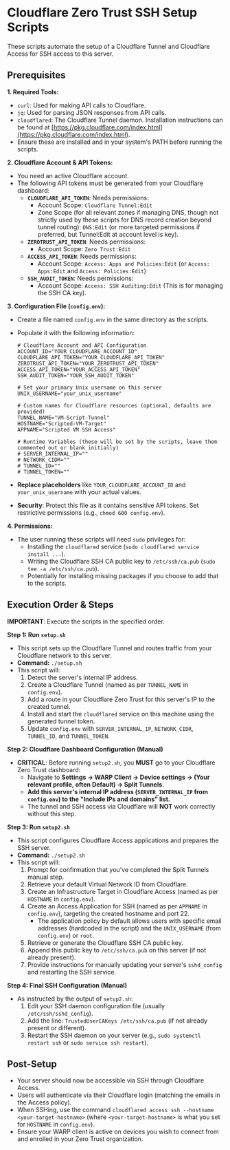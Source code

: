 # Cloudflare Zero Trust SSH Setup Scripts

These scripts automate the setup of a Cloudflare Tunnel and Cloudflare Access for SSH access to this server.

## Prerequisites

**1. Required Tools:**
   - `curl`: Used for making API calls to Cloudflare.
   - `jq`: Used for parsing JSON responses from API calls.
   - `cloudflared`: The Cloudflare Tunnel daemon. Installation instructions can be found at [https://pkg.cloudflare.com/index.html](https://pkg.cloudflare.com/index.html).
   - Ensure these are installed and in your system's PATH before running the scripts.

**2. Cloudflare Account & API Tokens:**
   - You need an active Cloudflare account.
   - The following API tokens must be generated from your Cloudflare dashboard:
     - **`CLOUDFLARE_API_TOKEN`**: Needs permissions:
       - Account Scope: `Cloudflare Tunnel:Edit`
       - Zone Scope (for all relevant zones if managing DNS, though not strictly used by these scripts for DNS record creation beyond tunnel routing): `DNS:Edit` (or more targeted permissions if preferred, but Tunnel:Edit at account level is key).
     - **`ZEROTRUST_API_TOKEN`**: Needs permissions:
       - Account Scope: `Zero Trust:Edit`
     - **`ACCESS_API_TOKEN`**: Needs permissions:
       - Account Scope: `Access: Apps and Policies:Edit` (or `Access: Apps:Edit` and `Access: Policies:Edit`)
     - **`SSH_AUDIT_TOKEN`**: Needs permissions:
       - Account Scope: `Access: SSH Auditing:Edit` (This is for managing the SSH CA key).

**3. Configuration File (`config.env`):**
   - Create a file named `config.env` in the same directory as the scripts.
   - Populate it with the following information:

     ```env
     # Cloudflare Account and API Configuration
     ACCOUNT_ID="YOUR_CLOUDFLARE_ACCOUNT_ID"
     CLOUDFLARE_API_TOKEN="YOUR_CLOUDFLARE_API_TOKEN"
     ZEROTRUST_API_TOKEN="YOUR_ZEROTRUST_API_TOKEN"
     ACCESS_API_TOKEN="YOUR_ACCESS_API_TOKEN"
     SSH_AUDIT_TOKEN="YOUR_SSH_AUDIT_TOKEN"

     # Set your primary Unix username on this server
     UNIX_USERNAME="your_unix_username"

     # Custom names for Cloudflare resources (optional, defaults are provided)
     TUNNEL_NAME="VM-Script-Tunnel"
     HOSTNAME="Scripted-VM-Target"
     APPNAME="Scripted VM SSH Access"

     # Runtime Variables (these will be set by the scripts, leave them commented out or blank initially)
     # SERVER_INTERNAL_IP=""
     # NETWORK_CIDR=""
     # TUNNEL_ID=""
     # TUNNEL_TOKEN=""
     ```
   - **Replace placeholders** like `YOUR_CLOUDFLARE_ACCOUNT_ID` and `your_unix_username` with your actual values.
   - **Security**: Protect this file as it contains sensitive API tokens. Set restrictive permissions (e.g., `chmod 600 config.env`).

**4. Permissions:**
   - The user running these scripts will need `sudo` privileges for:
     - Installing the `cloudflared` service (`sudo cloudflared service install ...`).
     - Writing the Cloudflare SSH CA public key to `/etc/ssh/ca.pub` (`sudo tee -a /etc/ssh/ca.pub`).
     - Potentially for installing missing packages if you choose to add that to the scripts.

## Execution Order & Steps

**IMPORTANT**: Execute the scripts in the specified order.

**Step 1: Run `setup.sh`**
   - This script sets up the Cloudflare Tunnel and routes traffic from your Cloudflare network to this server.
   - **Command:** `./setup.sh`
   - This script will:
     1. Detect the server's internal IP address.
     2. Create a Cloudflare Tunnel (named as per `TUNNEL_NAME` in `config.env`).
     3. Add a route in your Cloudflare Zero Trust for this server's IP to the created tunnel.
     4. Install and start the `cloudflared` service on this machine using the generated tunnel token.
     5. Update `config.env` with `SERVER_INTERNAL_IP`, `NETWORK_CIDR`, `TUNNEL_ID`, and `TUNNEL_TOKEN`.

**Step 2: Cloudflare Dashboard Configuration (Manual)**
   - **CRITICAL**: Before running `setup2.sh`, you **MUST** go to your Cloudflare Zero Trust dashboard:
     - Navigate to **Settings -> WARP Client -> Device settings -> (Your relevant profile, often Default) -> Split Tunnels**.
     - **Add this server's internal IP address (`SERVER_INTERNAL_IP` from `config.env`) to the "Include IPs and domains" list.**
     - The tunnel and SSH access via Cloudflare will **NOT** work correctly without this step.

**Step 3: Run `setup2.sh`**
   - This script configures Cloudflare Access applications and prepares the SSH server.
   - **Command:** `./setup2.sh`
   - This script will:
     1. Prompt for confirmation that you've completed the Split Tunnels manual step.
     2. Retrieve your default Virtual Network ID from Cloudflare.
     3. Create an Infrastructure Target in Cloudflare Access (named as per `HOSTNAME` in `config.env`).
     4. Create an Access Application for SSH (named as per `APPNAME` in `config.env`), targeting the created hostname and port 22.
        - The application policy by default allows users with specific email addresses (hardcoded in the script) and the `UNIX_USERNAME` (from `config.env`) or `root`.
     5. Retrieve or generate the Cloudflare SSH CA public key.
     6. Append this public key to `/etc/ssh/ca.pub` on this server (if not already present).
     7. Provide instructions for manually updating your server's `sshd_config` and restarting the SSH service.

**Step 4: Final SSH Configuration (Manual)**
   - As instructed by the output of `setup2.sh`:
     1. Edit your SSH daemon configuration file (usually `/etc/ssh/sshd_config`).
     2. Add the line: `TrustedUserCAKeys /etc/ssh/ca.pub` (if not already present or different).
     3. Restart the SSH daemon on your server (e.g., `sudo systemctl restart ssh` or `sudo service ssh restart`).

## Post-Setup

- Your server should now be accessible via SSH through Cloudflare Access.
- Users will authenticate via their Cloudflare login (matching the emails in the Access policy).
- When SSHing, use the command `cloudflared access ssh --hostname <your-target-hostname>` (where `<your-target-hostname>` is what you set for `HOSTNAME` in `config.env`).
- Ensure your WARP client is active on devices you wish to connect from and enrolled in your Zero Trust organization. 